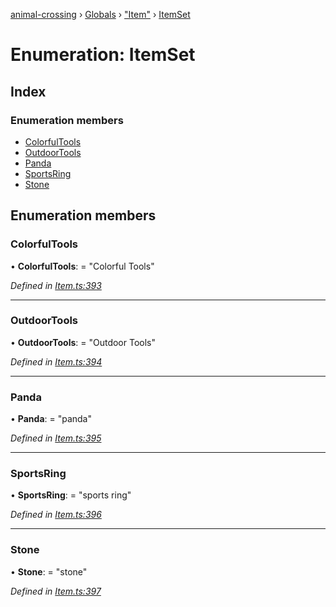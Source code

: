 [animal-crossing](../README.md) › [Globals](../globals.md) › ["Item"](../modules/_item_.md) › [ItemSet](_item_.itemset.md)

# Enumeration: ItemSet

## Index

### Enumeration members

* [ColorfulTools](_item_.itemset.md#colorfultools)
* [OutdoorTools](_item_.itemset.md#outdoortools)
* [Panda](_item_.itemset.md#panda)
* [SportsRing](_item_.itemset.md#sportsring)
* [Stone](_item_.itemset.md#stone)

## Enumeration members

###  ColorfulTools

• **ColorfulTools**: = "Colorful Tools"

*Defined in [Item.ts:393](https://github.com/Norviah/animal-crossing/blob/68cfe98/module/types/Item.ts#L393)*

___

###  OutdoorTools

• **OutdoorTools**: = "Outdoor Tools"

*Defined in [Item.ts:394](https://github.com/Norviah/animal-crossing/blob/68cfe98/module/types/Item.ts#L394)*

___

###  Panda

• **Panda**: = "panda"

*Defined in [Item.ts:395](https://github.com/Norviah/animal-crossing/blob/68cfe98/module/types/Item.ts#L395)*

___

###  SportsRing

• **SportsRing**: = "sports ring"

*Defined in [Item.ts:396](https://github.com/Norviah/animal-crossing/blob/68cfe98/module/types/Item.ts#L396)*

___

###  Stone

• **Stone**: = "stone"

*Defined in [Item.ts:397](https://github.com/Norviah/animal-crossing/blob/68cfe98/module/types/Item.ts#L397)*
